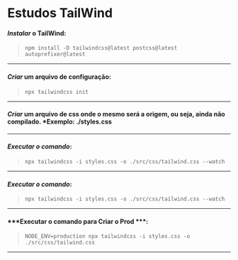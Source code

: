# Estudos TailWind

#### *Instalar* o TailWind:
> `npm install -D tailwindcss@latest postcss@latest autoprefixer@latest`

---
#### ***Criar*** um **arquivo de configuração**:
> `npx tailwindcss init`
---
#### ***Criar*** um arquivo de css onde o mesmo será a origem, ou seja, ainda não compilado. ***Exemplo: ./styles.css**
---

#### ***Executar o comando***:
> `npx tailwindcss -i styles.css -o ./src/css/tailwind.css --watch`
---

#### ***Executar o comando***:
> `npx tailwindcss -i styles.css -o ./src/css/tailwind.css --watch`
---

#### ***Executar o comando para Criar o Prod ***:
> `NODE_ENV=production npx tailwindcss -i styles.css -o ./src/css/tailwind.css`
---




